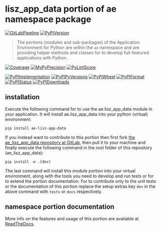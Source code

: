 <!--
  THIS FILE IS EXCLUSIVELY MAINTAINED IN THE NAMESPACE ROOT PACKAGE. CHANGES HAVE TO BE DONE THERE.
  All changes will be deployed automatically to all the portions of this namespace package.
-->
# lisz_app_data portion of ae namespace package

[![GitLabPipeline](https://img.shields.io/gitlab/pipeline/ae-group/ae_lisz_app_data/master?logo=python)](
    https://gitlab.com/ae-group/ae_lisz_app_data)
[![PyPIVersion](https://img.shields.io/pypi/v/ae_lisz_app_data)](
    https://pypi.org/project/ae-lisz-app-data/#history)

>The portions (modules and sub-packages) of the Application Environment for Python are within
the `ae` namespace and are providing helper methods and classes for to develop
full-featured applications with Python.

[![Coverage](https://ae-group.gitlab.io/ae_lisz_app_data/coverage.svg)](
    https://ae-group.gitlab.io/ae_lisz_app_data/coverage/ae_lisz_app_data_py.html)
[![MyPyPrecision](https://ae-group.gitlab.io/ae_lisz_app_data/mypy.svg)](
    https://ae-group.gitlab.io/ae_lisz_app_data/lineprecision.txt)
[![PyLintScore](https://ae-group.gitlab.io/ae_lisz_app_data/pylint.svg)](
    https://ae-group.gitlab.io/ae_lisz_app_data/pylint.log)

[![PyPIImplementation](https://img.shields.io/pypi/implementation/ae_lisz_app_data)](
    https://pypi.org/project/ae-lisz-app-data/)
[![PyPIPyVersions](https://img.shields.io/pypi/pyversions/ae_lisz_app_data)](
    https://pypi.org/project/ae-lisz-app-data/)
[![PyPIWheel](https://img.shields.io/pypi/wheel/ae_lisz_app_data)](
    https://pypi.org/project/ae-lisz-app-data/)
[![PyPIFormat](https://img.shields.io/pypi/format/ae_lisz_app_data)](
    https://pypi.org/project/ae-lisz-app-data/)
[![PyPIStatus](https://img.shields.io/pypi/status/ae_lisz_app_data)](
    https://libraries.io/pypi/ae-lisz-app-data)
[![PyPIDownloads](https://img.shields.io/pypi/dm/ae_lisz_app_data)](
    https://pypi.org/project/ae-lisz-app-data/#files)


## installation


Execute the following command for to use the ae.lisz_app_data module in your
application. It will install ae.lisz_app_data into your python (virtual) environment:
 
```shell script
pip install ae-lisz-app-data
```

If you instead want to contribute to this portion then first fork
[the ae_lisz_app_data repository at GitLab](https://gitlab.com/ae-group/ae_lisz_app_data "ae.lisz_app_data code repository"),
then pull it to your machine and finally execute the following command in the root folder
of this repository (ae_lisz_app_data):

```shell script
pip install -e .[dev]
```

The last command will install this module portion into your virtual environment, along with
the tools you need to develop and run tests or for to extend the portion documentation.
For to contribute only to the unit tests or the documentation of this portion replace
the setup extras key `dev` in the above command with `tests` or `docs` respectively.


## namespace portion documentation

More info on the features and usage of this portion are available at
[ReadTheDocs](https://ae.readthedocs.io/en/latest/_autosummary/ae.lisz_app_data.html#module-ae.lisz_app_data
"ae_lisz_app_data documentation").

<!-- Common files version 0.0.47 deployed  version 0.0.0 (with 0.0.47)
     to https://gitlab.com/ae-group as ae_lisz_app_data module as well as
     to https://ae-group.gitlab.io with CI check results as well as
     to https://pypi.org/project as ae-lisz-app-data package.
-->
